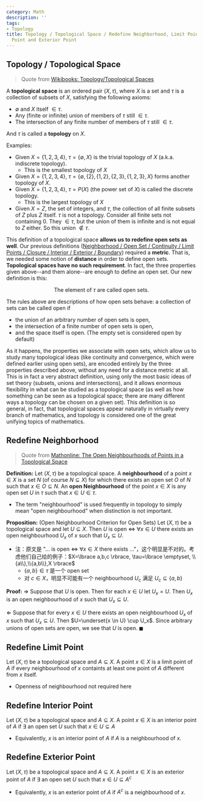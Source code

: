 ```yaml
---
category: Math
description: ''
tags:
- Topology
title: Topology / Topological Space / Redefine Neighborhood, Limit Point, Interior
  Point and Exterior Point
---
```


## Topology / Topological Space

> Quote from [Wikibooks: Topology/Topological Spaces](https://en.wikibooks.org/wiki/Topology/Topological_Spaces)

A **topological space** is an ordered pair $(X, \tau)$, where $X$ is a set and $\tau$ is a collection of subsets of $X$, satisfying the following axioms:

- $\emptyset$ and $X$ itself $\in \tau$.
- Any (finite or infinite) union of members of $\tau$ still $\in \tau$.
- The intersection of any finite number of members of $\tau$ still $\in \tau$.

And $\tau$ is called a **topology** on $X$.

Examples:

- Given $X = \lbrace 1, 2, 3, 4 \rbrace$, $\tau = \lbrace \emptyset, X \rbrace$ is the trivial topology of $X$ (a.k.a. indiscrete topology). 
    - This is the smallest topology of $X$
- Given $X = \lbrace 1, 2, 3, 4 \rbrace$, $\tau = \lbrace \emptyset, \lbrace 2 \rbrace, \lbrace1, 2\rbrace, \lbrace2, 3\rbrace, \lbrace1, 2, 3\rbrace, X \rbrace$ forms another topology of $X$.
- Given $X = \lbrace 1, 2, 3, 4 \rbrace$, $\tau = P(X)$ (the power set of $X$) is called the discrete topology.
    - This is the largest topology of $X$
- Given $X = Z$, the set of integers, and $\tau$, the collection of all finite subsets of $Z$ plus $Z$ itself. $\tau$ is not a topology. Consider all finite sets not containing 0. They $\in \tau$, but the union of them is infinite and is not equal to $Z$ either. So this union $\notin \tau$.

This definition of a topological space **allows us to redefine open sets as well**. Our previous definitions ([Neighborhood / Open Set / Continuity / Limit Points / Closure / Interior / Exterior / Boundary](/math/2018/06/28/open-set)) required a **metric**. That is, we needed some notion of **distance** in order to define open sets. **Topological spaces have no such requirement**. In fact, the three properties given above--and them alone--are enough to define an open set. Our new definition is this:

$$
\text{The element of } \tau \text{ are called open sets}.
$$

The rules above are descriptions of how open sets behave: a collection of sets can be called open if 

- the union of an arbitrary number of open sets is open, 
- the intersection of a finite number of open sets is open, 
- and the space itself is open. (The empty set is considered open by default)

As it happens, the properties we associate with open sets, which allow us to study many topological ideas (like continuity and convergence, which were defined earlier using open sets), are encoded entirely by the three properties described above, without any need for a distance metric at all. This is in fact a very abstract definition, using only the most basic ideas of set theory (subsets, unions and intersections), and it allows enormous flexibility in what can be studied as a topological space (as well as how something can be seen as a topological space; there are many different ways a topology can be chosen on a given set). This definition is so general, in fact, that topological spaces appear naturally in virtually every branch of mathematics, and topology is considered one of the great unifying topics of mathematics.

## Redefine Neighborhood

> Quote from [Mathonline: The Open Neighbourhoods of Points in a Topological Space](http://mathonline.wikidot.com/the-open-neighbourhoods-of-points-in-a-topological-space)

**Definition:** Let $(X, \tau)$ be a topological space. A **neighbourhood** of a point $x \in X$ is a set $N$ (of course $N \subseteq X$) for which there exists an open set $O$ of $N$ such that $x \in O \subseteq N$. An **open Neighbourhood** of the point $x \in X$ is any open set $U$ in $\tau$ such that $x \in U \in \tau$.

- The term "neighbourhood" is used frequently in topology to simply mean "open neighbourhood" when distinction is not important.

**Proposition:** (Open Neighbourhood Criterion for Open Sets) Let $(X, \tau)$ be a topological space and let $U \subseteq X$. Then $U$ is open $\iff$ $\forall x \in U$ there exists an open neighbourhood $U_x$ of $x$ such that $U_x \subseteq U$.

- 注：原文是 "... is open $\iff$ $\forall x \in X$ there exists ..."，这个明显是不对的。考虑他们自己给的例子：$X=\lbrace a,b,c \rbrace, \tau=\lbrace \emptyset, \\{a\\},\\{a,b\\},X \rbrace$
    - $\lbrace a, b \rbrace \in \tau$ 是一个 open set
    - 对 $c \in X$，明显不可能有一个 neighbourhood $U_c$ 满足 $U_c \subseteq \lbrace a, b \rbrace$

**Proof:** $\Rightarrow$ Suppose that $U$ is open. Then for each $x \in U$ let $U_x = U$. Then $U_x$ is an open neighbourhood of $x$ such that $U_x \subseteq U$.

$\Leftarrow$ Suppose that for every $x \in U$ there exists an open neighbourhood $U_x$ of $x$ such that $U_x \subseteq U$. Then $U=\underset{x \in U} \cup U_x$. Since arbitrary unions of open sets are open, we see that $U$ is open. $\blacksquare$

## Redefine Limit Point

Let $(X, \tau)$ be a topological space and $A \subseteq X$. A point $x \in X$ is a limit point of $A$ if every neighbourhood of $x$ containts at least one point of $A$ different from $x$ itself.

- Openness of neighbourhood not required here

## Redefine Interior Point

Let $(X, \tau)$ be a topological space and $A \subseteq X$. A point $x \in X$ is an interior point of $A$ if $\exists$ an open set $U$ such that $x \in U \subseteq A$

- Equivalently, $x$ is an interior point of $A$ if $A$ is a neighbourhood of $x$.

## Redefine Exterior Point

Let $(X, \tau)$ be a topological space and $A \subseteq X$. A point $x \in X$ is an exterior point of $A$ if $\exists$ an open set $U$ such that $x \in U \subseteq A^c$

- Equivalently, $x$ is an exterior point of $A$ if $A^c$ is a neighbourhood of $x$.